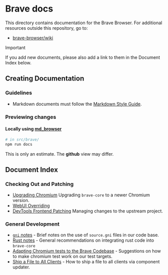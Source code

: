 # Brave docs

This directory contains documentation for the Brave Browser. For additional resources outside this repository, go to:

 * [brave-browser/wiki](https://github.com/brave/brave-browser/wiki)

> [!IMPORTANT]
> If you add new documents, please also add a link to them in the Document
> Index below.

## Creating Documentation

### Guidelines

*   Markdown documents must follow the
    [Markdown Style
    Guide](https://chromium.googlesource.com/chromium/src/+/HEAD/styleguide/markdown/markdown.md).

### Previewing changes

#### Locally using [md_browser](https://chromium.googlesource.com/chromium/src/+/refs/heads/main/tools/md_browser/)

```bash
# in src/brave/
npm run docs
```

This is only an estimate. The **github** view may differ.

## Document Index

### Checking Out and Patching
*   [Upgrading Chromium](chromium_version_upgrade.md) Upgrading `brave-core` to a newer
    Chromium version.
*   [WebUI Overriding](webui_overriding.md)
*   [DevTools Frontend Patching](devtools_frontend_patching.md) Managing
    changes to the upstream project.

### General Development
*   [`gni` notes](gni_sources.md) - Brief notes on the use of `source.gni`
    files in our code base.
*   [Rust notes](rust.md) - General recommendations on integrating rust code
    into `brave-core`
*   [Adapting Chromium tests to the Brave Codebase](adapting_chromium_tests.md) -
    Suggestions on how to make chromium test work on our test targets.
*   [Ship a File to All Clients](ship_a_file_to_all_clients.md) - How to ship a
    file to all clients via component updater.
